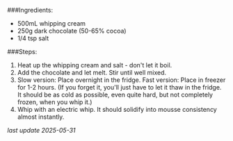 ###Ingredients:
* 500mL whipping cream
* 250g dark chocolate (50-65% cocoa)
* 1/4 tsp salt


###Steps:
1. Heat up the whipping cream and salt - don't let it boil.
1. Add the chocolate and let melt. Stir until well mixed.
1. Slow version: Place overnight in the fridge. Fast version: Place in freezer for 1-2 hours. (If you forget it, you'll just have to let it thaw in the fridge. It should be as cold as possible, even quite hard, but not completely frozen, when you whip it.)
1. Whip with an electric whip. It should solidify into mousse consistency almost instantly.

*last update 2025-05-31*
